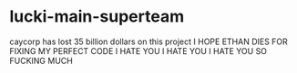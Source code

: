 # lucki-main-superteam
caycorp has lost 35 billion dollars on this project
I HOPE ETHAN DIES FOR FIXING MY PERFECT CODE I HATE YOU I HATE YOU I HATE YOU SO FUCKING MUCH
